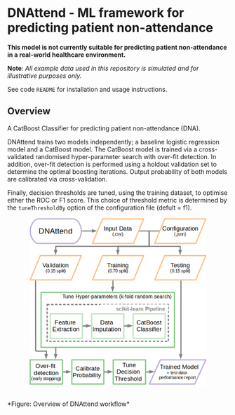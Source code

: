 # DNAttend - ML framework for predicting patient non-attendance

**This model is not currently suitable for predicting patient non-attendance in a real-world healthcare environment.**

**Note**: *All example data used in this repository is simulated and for illustrative purposes only.*

See code `README` for installation and usage instructions. 

## Overview

A CatBoost Classifier for predicting patient non-attendance (DNA).

DNAttend trains two models independently; a baseline logistic regression model and a CatBoost model.
The CatBoost model is trained via a cross-validated randomised hyper-parameter search with over-fit detection.
In addition, over-fit detection is performed using a holdout validation set to determine the optimal boosting iterations. Output probability of both models are calibrated via cross-validation.

Finally, decision thresholds are tuned, using the training dataset, to optimise either the ROC or F1 score.
This choice of threshold metric is determined by the `tuneThresholdBy` option of the configuration file (defult = f1).

<p align="center">
    <img src="./assets/DNApredictFlowchart.PNG" alt="Overview of DNAttend workflow" width="80%"/>
</p>
 <br> *Figure: Overview of DNAttend workflow*

